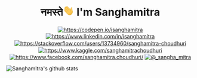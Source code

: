 <h1 align="center">नमस्ते<img src="https://raw.githubusercontent.com/ABSphreak/ABSphreak/master/gifs/Hi.gif" width="30px"> I'm Sanghamitra</h1>

<p align="center">
<a href=https://codepen.io/https://codepen.io/isanghamitra target="blank"><img align="center" src=https://cdn.jsdelivr.net/npm/simple-icons@3.0.1/icons/codepen.svg alt="https://codepen.io/isanghamitra" height="20" width="20" /></a>
<a href=https://linkedin.com/in/https://www.linkedin.com/in/isanghamitra target="blank"><img align="center" src=https://cdn.jsdelivr.net/npm/simple-icons@3.0.1/icons/linkedin.svg alt="https://www.linkedin.com/in/isanghamitra" height="20" width="20" /></a>
<a href=https://stackoverflow.com/https://stackoverflow.com/users/13734960/sanghamitra-choudhuri target="blank"><img align="center" src=https://cdn.jsdelivr.net/npm/simple-icons@3.0.1/icons/stackoverflow.svg alt="https://stackoverflow.com/users/13734960/sanghamitra-choudhuri" height="20" width="20" /></a>
<a href=https://kaggle.com/https://www.kaggle.com/sanghamitrachoudhuri target="blank"><img align="center" src=https://cdn.jsdelivr.net/npm/simple-icons@3.0.1/icons/kaggle.svg alt="https://www.kaggle.com/sanghamitrachoudhuri" height="20" width="20" /></a>
<a href=https://fb.com/https://www.facebook.com/sanghamitra.choudhuri/ target="blank"><img align="center" src=https://cdn.jsdelivr.net/npm/simple-icons@3.0.1/icons/facebook.svg alt="https://www.facebook.com/sanghamitra.choudhuri/" height="20" width="20" /></a>
<a href=https://instagram.com/@_sangha_mitra target="blank"><img align="center" src=https://cdn.jsdelivr.net/npm/simple-icons@3.0.1/icons/instagram.svg alt="@_sangha_mitra" height="20" width="20" /></a>
</p>


![Sanghamitra's github stats](https://github-readme-stats.vercel.app/api?username=isanghamitra&show_icons=true&theme=tokyonight)
